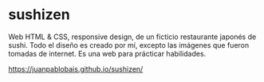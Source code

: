 # sushizen

Web HTML & CSS, responsive design, de un ficticio restaurante japonés de sushi. Todo el diseño es creado por mí, excepto las imágenes que fueron tomadas de internet. Es una web para prácticar habilidades.

https://juanpablobais.github.io/sushizen/
